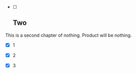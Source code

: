 * [ ] ## Two

This is a second chapter of nothing. Product will be nothing.



* [x] 1
* [x] 2
* [x] 3





